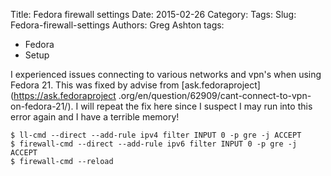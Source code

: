 Title: Fedora firewall settings
Date: 2015-02-26
Category: 
Tags: 
Slug: Fedora-firewall-settings
Authors: Greg Ashton
tags:
- Fedora
- Setup

I experienced issues connecting to various networks and vpn's when using Fedora
21. This was fixed by advise from [ask.fedoraproject](https://ask.fedoraproject
.org/en/question/62909/cant-connect-to-vpn-on-fedora-21/). I will repeat the
fix here since I suspect I may run into this error again and I have a terrible
memory!

    $ ll-cmd --direct --add-rule ipv4 filter INPUT 0 -p gre -j ACCEPT
    $ firewall-cmd --direct --add-rule ipv6 filter INPUT 0 -p gre -j ACCEPT
    $ firewall-cmd --reload

